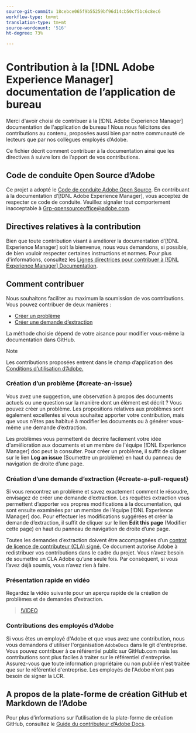 ```yaml
---
source-git-commit: 18cebce065f9b55259bf96d14cb50cf5bc6c8ec6
workflow-type: tm+mt
translation-type: tm+mt
source-wordcount: '516'
ht-degree: 73%

---
```

# Contribution à la [!DNL Adobe Experience Manager] documentation de l’application de bureau

Merci d&#39;avoir choisi de contribuer à la [!DNL Adobe Experience Manager] documentation de l&#39;application de bureau ! Nous nous félicitons des contributions au contenu, proposées aussi bien par notre communauté de lecteurs que par nos collègues employés d’Adobe.

Ce fichier décrit comment contribuer à la documentation ainsi que les directives à suivre lors de l’apport de vos contributions.

## Code de conduite Open Source d’Adobe

Ce projet a adopté le [Code de conduite Adobe Open Source](code-of-conduct.md). En contribuant à la documentation d’[!DNL Adobe Experience Manager], vous acceptez de respecter ce code de conduite. Veuillez signaler tout comportement inacceptable à [Grp-opensourceoffice@adobe.com](mailto:Grp-opensourceoffice@adobe.com).

## Directives relatives à la contribution

Bien que toute contribution visant à améliorer la documentation d’[!DNL Experience Manager] soit la bienvenue, nous vous demandons, si possible, de bien vouloir respecter certaines instructions et normes. Pour plus d&#39;informations, consultez les [Lignes directrices pour contribuer à [!DNL Experience Manager] Documentation](guidelines.md).

## Comment contribuer

Nous souhaitons faciliter au maximum la soumission de vos contributions. Vous pouvez contribuer de deux manières :

* [Créer un problème](#create-an-issue)
* [Créer une demande d’extraction](#create-a-pull-request)

La méthode choisie dépend de votre aisance pour modifier vous-même la documentation dans GitHub.

>[!NOTE]
>
>Les contributions proposées entrent dans le champ d’application des [Conditions d’utilisation d’Adobe.](https://www.adobe.com/fr/legal/terms.html)

### Création d’un problème {#create-an-issue}

Vous avez une suggestion, une observation à propos des documents actuels ou une question sur la manière dont un élément est décrit ? Vous pouvez créer un problème. Les propositions relatives aux problèmes sont également excellentes si vous souhaitez apporter votre contribution, mais que vous n’êtes pas habitué à modifier les documents ou à générer vous-même une demande d’extraction.

Les problèmes vous permettent de décrire facilement votre idée d&#39;amélioration aux documents et un membre de l&#39;équipe [!DNL Experience Manager] doc peut la consulter. Pour créer un problème, il suffit de cliquer sur le lien **Log an issue** (Soumettre un problème) en haut du panneau de navigation de droite d’une page.

### Création d’une demande d’extraction {#create-a-pull-request}

Si vous rencontrez un problème et savez exactement comment le résoudre, envisagez de créer une demande d’extraction. Les requêtes extraction vous permettent d’apporter vos propres modifications à la documentation, qui sont ensuite examinées par un membre de l’équipe [!DNL Experience Manager] doc. Pour effectuer les modifications suggérées et créer la demande d’extraction, il suffit de cliquer sur le lien **Edit this page** (Modifier cette page) en haut du panneau de navigation de droite d’une page.

Toutes les demandes d’extraction doivent être accompagnées d’un [contrat de licence de contributeur (CLA) signé.](https://opensource.adobe.com/cla.html) Ce document autorise Adobe à redistribuer vos contributions dans le cadre du projet. Vous n’avez besoin de soumettre un CLA Adobe qu’une seule fois. Par conséquent, si vous l’avez déjà soumis, vous n’avez rien à faire.

### Présentation rapide en vidéo

Regardez la vidéo suivante pour un aperçu rapide de la création de problèmes et de demandes d’extraction.

>[!VIDEO](https://video.tv.adobe.com/v/27069)

### Contributions des employés d’Adobe

Si vous êtes un employé d&#39;Adobe et que vous avez une contribution, nous vous demandons d&#39;utiliser l&#39;organisation `AdobeDocs` dans le git d&#39;entreprise. Vous pouvez contribuer à ce référentiel public sur GitHub.com mais les contributions sont plus faciles à traiter sur le référentiel d&#39;entreprise. Assurez-vous que toute information propriétaire ou non publiée n&#39;est traitée que sur le référentiel d&#39;entreprise. Les employés de l&#39;Adobe n&#39;ont pas besoin de signer la LCR.

## A propos de la plate-forme de création GitHub et Markdown de l’Adobe

Pour plus d’informations sur l’utilisation de la plate-forme de création GitHub, consultez le [Guide du contributeur d’Adobe Docs](https://experienceleague.adobe.com/docs/contributor/contributor-guide/introduction.html?lang=fr).

